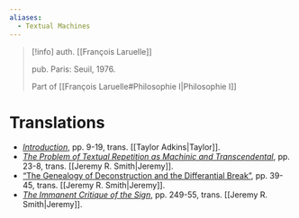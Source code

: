 ```yaml
---
aliases:
  - Textual Machines
---
```

>[!info]
>auth. [[François Laruelle]]
>
>pub. Paris: Seuil, 1976.
>
>Part of [[François Laruelle#Philosophie I|Philosophie I]]
# Translations

- [_Introduction_](https://speculativeheresy.wordpress.com/2013/09/01/translation-of-f-laruelles-introduction-to-textual-machines/), pp. 9-19, trans. [[Taylor Adkins|Taylor]].
- [_The Problem of Textual Repetition as Machinic and Transcendental_](https://endemictheory.wordpress.com/2021/11/04/translation-of-francois-laruelle-the-problem-of-textual-repetition-as-machinic-and-transcendental-from-machines-textuelles-1976/), pp. 23-8, trans. [[Jeremy R. Smith|Jeremy]].
- [“The Genealogy of Deconstruction and the Differantial Break”](https://endemictheory.wordpress.com/2022/07/19/translation-of-francois-laruelle-genealogy-of-deconstruction-and-the-differantial-break-from-machines-textuelles-1976/), pp. 39-45, trans. [[Jeremy R. Smith|Jeremy]].
- [_The Immanent Critique of the Sign_](https://endemictheory.wordpress.com/2021/05/29/translation-of-francois-laruelle-the-immanent-critique-of-the-sign-from-machines-textuelles-1976/), pp. 249-55, trans. [[Jeremy R. Smith|Jeremy]].